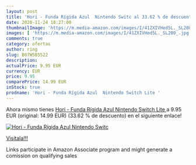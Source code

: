 ```yaml
---
layout: post
title: 'Hori - Funda Rígida Azul  Nintendo Switc al 33.62 % de descuento'
date: 2020-11-24 18:27:00
thumbnailImage: 'https://m.media-amazon.com/images/I/41ZXIVHed5L._SL200_.jpg'
images: [ 'https://m.media-amazon.com/images/I/41ZXIVHed5L._SL200_.jpg' ]
comments: true
category: ofertas
author: ring
slug: B07W5B5522
description:
actualPrice: 9.95 EUR
currency: EUR
price: 9.95
comparePrice: 14.99 EUR
inStock: true
prodname: 'Hori - Funda Rígida Azul  Nintendo Switch Lite '
---
```


Ahora mismo tienes [Hori - Funda Rígida Azul  Nintendo Switch Lite ](https://www.amazon.es/dp/B07W5B5522/?tag=tolees-21) a 9.95 EUR (original: 14.99 EUR) (33.62 %  de descuento) en el siguiente enlace!

[![Hori - Funda Rígida Azul  Nintendo Switc](https://m.media-amazon.com/images/I/41ZXIVHed5L._SL200_.jpg)](https://www.amazon.es/dp/B07W5B5522/?tag=tolees-21)

[Visítala!!!](https://www.amazon.es/dp/B07W5B5522/?tag=tolees-21)

Links participate in Amazon Associate program and might generate a comission on qualifying sales
